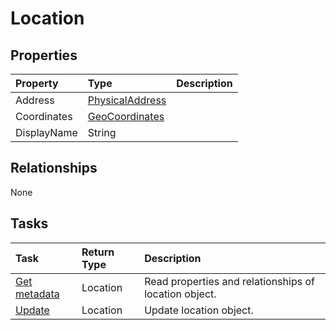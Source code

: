 # Location



## Properties
| Property	   | Type	|Description|
|:---------------|:--------|:----------|
|Address|[PhysicalAddress](physicaladdress.md)||
|Coordinates|[GeoCoordinates](geocoordinates.md)||
|DisplayName|String||

## Relationships
None


## Tasks

| Task		   | Return Type	|Description|
|:---------------|:--------|:----------|
|[Get metadata](../api/location_get.md) | Location |Read properties and relationships of location object.|
|[Update](../api/location_update.md) | Location	|Update location object. |

